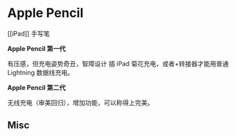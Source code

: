 # Apple Pencil

[[iPad]] 手写笔

**Apple Pencil 第一代**

有压感，但充电姿势奇丑，智障设计
插 iPad 菊花充电，或者+转接器才能用普通 Lightning 数据线充电。

**Apple Pencil 第二代**

无线充电（审美回归），增加功能，可以称得上完美。


## Misc


